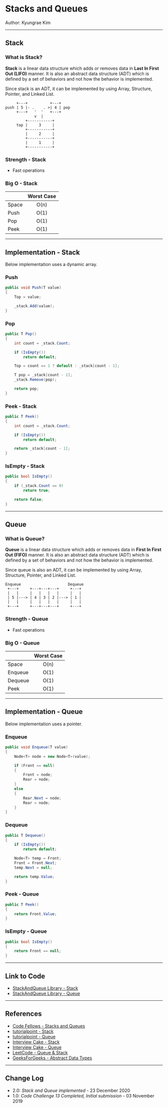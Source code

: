 # Stacks and Queues

Author: Kyungrae Kim

---

## Stack

### What is Stack?

**Stack** is a linear data structure which adds or removes data in **Last In First Out (LIFO)** manner. It is also an abstract data structure (ADT) which is defined by a set of behaviors and not how the behavior is implemented.

Since stack is an ADT, it can be implemented by using Array, Structure, Pointer, and Linked List.

```text
     +---+          +---+
push | 5 |- .    . >| 4 | pop
     +---+   '  '   +---+
             v  |
         +-----------+
     top |     3     |
         +-----------+
         |     2     |
         +-----------+
         |     1     |
         +-----------+
```

### Strength - Stack

* Fast operations

### Big O - Stack

|| Worst Case |
|:-|:-:|
| Space | O(n) |
| Push | O(1) |
| Pop | O(1) |
| Peek | O(1) |

---

## Implementation - Stack

Below implementation uses a dynamic array.

### Push

```c#
public void Push(T value)
{
    Top = value;

    _stack.Add(value);
}
```

### Pop

```c#
public T Pop()
{
    int count = _stack.Count;

    if (IsEmpty())
        return default;

    Top = count == 1 ? default : _stack[count - 1];

    T pop = _stack[count - 1];
    _stack.Remove(pop);

    return pop;
}
```

### Peek - Stack

```c#
public T Peek()
{
    int count = _stack.Count;

    if (IsEmpty())
        return default;

    return _stack[count - 1];
}
```

### IsEmpty - Stack

```c#
public bool IsEmpty()
{
    if (_stack.Count == 0)
        return true;

    return false;
}
```

---

## Queue

### What is Queue?

**Queue** is a linear data structure which adds or removes data in **First In First Out (FIFO)** manner. It is also an abstract data structure (ADT) which is defined by a set of behaviors and not how the behavior is implemented.

Since queue is also an ADT, it can be implemented by using Array, Structure, Pointer, and Linked List.

```text
Enqueue                     Dequeue
 +---+     +---+---+---+     +---+
 |   |     |   |   |   |     |   |
 | 5 |---> | 4 | 3 | 2 |---> | 1 |
 |   |     |   |   |   |     |   |
 +---+     +---+---+---+     +---+
```

### Strength - Queue

* Fast operations

### Big O - Queue

|| Worst Case |
|:-|:-:|
| Space | O(n) |
| Enqueue | O(1) |
| Dequeue | O(1) |
| Peek | O(1) |

---

## Implementation - Queue

Below implementation uses a pointer.

### Enqueue

```c#
public void Enqueue(T value)
{
    Node<T> node = new Node<T>(value);

    if (Front == null)
    {
        Front = node;
        Rear = node;
    }
    else
    {
        Rear.Next = node;
        Rear = node;
    }
}
```

### Dequeue

```c#
public T Dequeue()
{
    if (IsEmpty())
        return default;

    Node<T> temp = Front;
    Front = Front.Next;
    temp.Next = null;

    return temp.Value;
}
```

### Peek - Queue

```c#
public T Peek()
{
    return Front.Value;
}
```

### IsEmpty - Queue

```c#
public bool IsEmpty()
{
    return Front == null;
}
```

---

## Link to Code

* [StackAndQueue Library - Stack](StackAndQueue/Stack.cs)
* [StackAndQueue Library - Queue](StackAndQueue/Queue.cs)

---

## References

* [Code Fellows - Stacks and Queues](https://codefellows.github.io/common_curriculum/data_structures_and_algorithms/Code_401/class-10/resources/stacks_and_queues.html)
* [tutorialpoint - Stack](https://www.tutorialspoint.com/data_structures_algorithms/stack_algorithm.htm)
* [tutorialpoint - Queue](https://www.tutorialspoint.com/data_structures_algorithms/dsa_queue.htm)
* [Interview Cake - Stack](https://www.interviewcake.com/concept/python/stack?)
* [Interview Cake - Queue](https://www.interviewcake.com/concept/python/queue?)
* [LeetCode - Queue &  Stack](https://leetcode.com/explore/learn/card/queue-stack/)
* [GeeksForGeeks - Abstract Data Types](https://www.geeksforgeeks.org/abstract-data-types/)

---

## Change Log

* 2.0: *Stack and Queue implemented* - 23 December 2020
* 1.0: *Code Challenge 13 Completed, Initial submission* - 03 November 2019  
